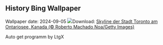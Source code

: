 ## History Bing Wallpaper
Wallpaper date: 2024-09-05
![](https://www.bing.com/th?id=OHR.TIFF2024_DE-DE1559469948_UHD.jpg&w=1000)Download: [Skyline der Stadt Toronto am Ontariosee, Kanada (© Roberto Machado Noa/Getty Images)](https://www.bing.com/th?id=OHR.TIFF2024_DE-DE1559469948_UHD.jpg)

Auto get programm by LtgX
